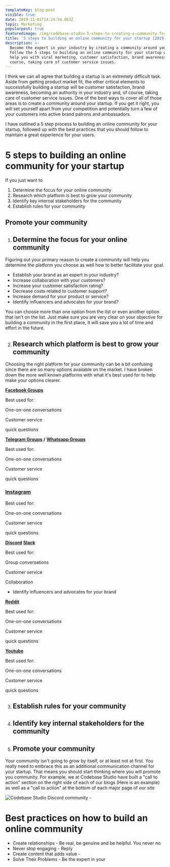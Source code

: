 ```yaml
---
templateKey: blog-post
visible: true
date: 2019-11-01T14:24:54.863Z
topic: Marketing
popularpost: true
featuredimage: /img/codebase-studio-5-steps-to-creating-a-community-for-your-startup.jpg
title: '5 steps to building an online community for your startup [2019 guide]'
description: >-
  Become the expert in your industry by creating a community around your brand.
  Follow the 5 steps to building an online community for your startup which will
  help you with viral marketing, customer satisfaction, brand awareness, of
  course, taking care of customer service issues.
---
```

I think we can all agree that building a startup is an extremely difficult task. Aside from getting product market fit, the other critical elements to successfully building a startup will be customer satisfaction, brand awareness, becoming an authority in your industry and, of course, taking care of customer service issues. One of the best ways to cover all of those areas is to create a community around your startup. If you get it right, you will set yourself apart from your competition and potentially turn a few of your customers into active brand patrons and ambassadors. 

I have outlined a 5 step process to building an online community for your startup, followed up with the best practices that you should follow to maintain a great experience for your users.

# 5 steps to building an online community for your startup

If you just want to 

1. Determine the focus for your online community
2. Research which platform is best to grow your community
3. Identify key internal stakeholders for the community
4. Establish rules for your community

## Promote your community

1. ## Determine the focus for your online community

Figuring out your primary reason to create a community will help you determine the platform you choose as well how to better facilitate your goal.

* Establish your brand as an expert in your industry?
* Increase collaboration with your customers?
* Increase your customer satisfaction rating?
* Decrease costs related to customer support?
* Increase demand for your product or service?
* Identify influencers and advocates for your brand?

You can choose more than one option from the list or even another option that isn't on the list. Just make sure you are very clear on your objective for building a community in the first place, it will save you a lot of time and effort in the future.

2. ## Research which platform is best to grow your community

Choosing the right platform for your community can be a bit confusing since there are so many options available on the market. I have broken down the more well known platforms with what it's best used for to help make your options clearer.

[**Facebook Groups**](https://www.facebook.com/help/167970719931213)

Best used for: 

One-on-one conversations 

Customer service

quick questions

[**Telegram Groups**](https://telegram.org/faq#q-how-do-i-create-a-group) **/** [**Whatsapp Groups**](https://faq.whatsapp.com/en/android/26000123/?category=5245251)

Best used for:

One-on-one conversations

Customer service

quick questions

### [**Instagram**](https://business.instagram.com/getting-started)

Best used for:

One-on-one conversations

Customer service

quick questions

[**Discord**](https://support.discordapp.com/hc/en-us/articles/204849977-How-do-I-create-a-server-) [**Slack**](https://slack.com/intl/en-br/help/articles/206845317-create-a-slack-workspace)

Best used for:

Group conversations

Customer service

Collaboration

* Identify influencers and advocates for your brand

[**Reddit**](https://www.reddit.com/subreddits/create)

Best used for:

One-on-one conversations

Customer service

quick questions

[**Youtube**](https://support.google.com/youtube/answer/1646861?hl=en)

Best used for:

One-on-one conversations

Customer service

quick questions

3. ## Establish rules for your community
4. ## Identify key internal stakeholders for the community
5. ## Promote your community

Your community isn't going to grow by itself, or at least not at first. You really need to embrace this as an additional communication channel for your startup. That means you should start thinking where you will promote you community. For example, we at Codebase Studio have built a "call to action" section on the right side of each of our blogs (Here is an example) as well as a "call to action" at the bottom of each major page of our site 

![Codebase Studio Discord community - ](/img/codebase-discord-community.png)

# Best practices on how to build an online community

* Create relationships - Be real, be genuine and be helpful. You never no
* Never stop engaging - Reply 
* Create content that adds value - 
* Solve Their Problems - Be the expert in your
